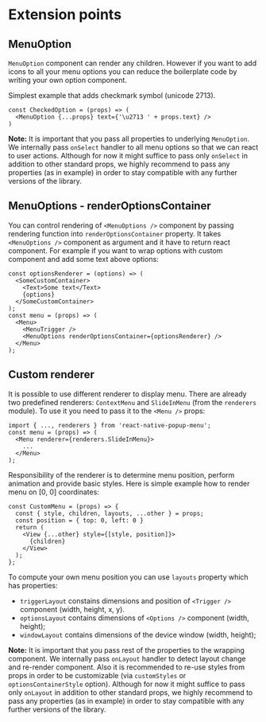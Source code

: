 # Extension points

## MenuOption
`MenuOption` component can render any children. However if you want to add icons to all your menu options you can reduce the boilerplate code by writing your own option component.

Simplest example that adds checkmark symbol (unicode 2713).
```
const CheckedOption = (props) => (
  <MenuOption {...props} text={'\u2713 ' + props.text} />
)
```

**Note:** It is important that you pass all properties to underlying `MenuOption`. We internally pass `onSelect` handler to all menu options so that we can react to user actions. Although for now it might suffice to pass only `onSelect` in addition to other standard props, we highly recommend to pass any properties (as in example) in order to stay compatible with any further versions of the library.

## MenuOptions - renderOptionsContainer
You can control rendering of `<MenuOptions />` component by passing rendering function into `renderOptionsContainer` property. It takes `<MenuOptions />` component as argument and it have to return react component. For example if you want to wrap options with custom component and add some text above options:

```
const optionsRenderer = (options) => (
  <SomeCustomContainer>
    <Text>Some text</Text>
    {options}
  </SomeCustomContainer>
);
const menu = (props) => (
  <Menu>
    <MenuTrigger />
    <MenuOptions renderOptionsContainer={optionsRenderer} />
  </Menu>
);
```

## Custom renderer
It is possible to use different renderer to display menu. There are already two predefined renderers: `ContextMenu` and `SlideInMenu` (from the `renderers` module). To use it you need to pass it to the `<Menu />` props:

```
import { ..., renderers } from 'react-native-popup-menu';
const menu = (props) => (
  <Menu renderer={renderers.SlideInMenu}>
    ...
  </Menu>
);
```

Responsibility of the renderer is to determine menu position, perform animation and provide basic styles. Here is simple example how to render menu on [0, 0] coordinates:

```
const CustomMenu = (props) => {
  const { style, children, layouts, ...other } = props;
  const position = { top: 0, left: 0 }
  return (
    <View {...other} style={[style, position]}>
      {children}
    </View>
  );
};
```

To compute your own menu position you can use `layouts` property which has properties:

* `triggerLayout` constains dimensions and position of `<Trigger />` component (width, height, x, y).
* `optionsLayout` contains dimensions of `<Options />` component (width, height);
* `windowLayout` contains dimensions of the device window (width, height);

**Note:** It is important that you pass rest of the properties to the wrapping component. We internally pass `onLayout` handler to detect layout change and re-render component. Also it is recommended to re-use styles from props in order to be customizable (via `customStyles` or `optionsContainerStyle` option). Although for now it might suffice to pass only `onLayout` in addition to other standard props, we highly recommend to pass any properties (as in example) in order to stay compatible with any further versions of the library.
